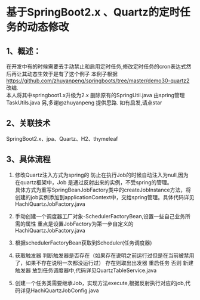 基于SpringBoot2.x 、Quartz的定时任务的动态修改
=========================
1、概述：
-------------

在开发中有的时候需要去手动禁止和启用定时任务,修改定时任务的cron表达式然后再让其动态生效于是有了这个例子
本例子根据 https://github.com/zhuyanpeng/springboots/tree/master/demo30-quartz2 改编.</br>
本人将其中springboot1.x升级为2.x 删除原有的SpringUtil.java 由spring管理TaskUtils.java
另,多谢@zhuyanpeng 提供思路. 如有启发,请点star

2、关联技术
----------------
SpringBoot2.x、jpa、Quartz、H2、thymeleaf

3、具体流程
-------------
1) 修改Quartz注入方式为spring的 防止在执行Job的时候自动注入为null,因为 在quartz框架中，Job 是通过反射出来的实例，不受spring的管理。</br>
具体方式为重写SpringBeanJobFactory类中的createJobInstance方法，将创建的job实例添加到applicationContext中，交给spring管理。具体代码详见 HachiQuartzJobFactory.java

2) 手动创建一个调度器工厂对象-SchedulerFactoryBean,设置一些自己业务所需的属性 重点是设置JobFactory为第一步自定义的HachiQuartzJobFactory.java

3) 根据schedulerFactoryBean获取到Scheduler(任务调度器)

4) 获取触发器 判断触发器是否存在（如果存在说明之前运行过但是在当前被禁用了，如果不存在说明一次都没运行过） 存在则取出出发器 重启任务 否则 新建触发器 放到任务调度器中,代码详见QuartzTableService.java

5) 创建一个任务类需要继承Job，实现方法execute,根据反射执行对应的job,代码详见HachiQuartzJobConfig.java